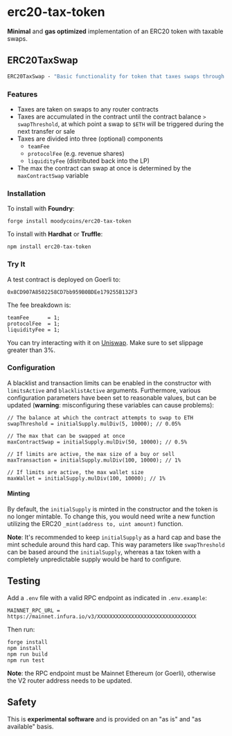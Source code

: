 # erc20-tax-token

**Minimal** and **gas optimized** implementation of an ERC20 token with taxable swaps.

## ERC20TaxSwap

```ml
ERC20TaxSwap - "Basic functionality for token that taxes swaps through a UniswapV2 pair"
```

### Features

- Taxes are taken on swaps to any router contracts
- Taxes are accumulated in the contract until the contract balance `> swapThreshold`, at which point a swap to `$ETH` will be triggered during the next transfer or sale
- Taxes are divided into three (optional) components
  - `teamFee`
  - `protocolFee` (e.g. revenue shares)
  - `liquidityFee` (distributed back into the LP)
- The max the contract can swap at once is determined by the `maxContractSwap` variable

### Installation

To install with **Foundry**:

```text
forge install moodycoins/erc20-tax-token
```

To install with **Hardhat** or **Truffle**:

```text
npm install erc20-tax-token
```

### Try It

A test contract is deployed on Goerli to:

```solidity
0x8CD907A8502258CD7bb959B0BDEe179255B132F3
```

The fee breakdown is:

```solidity
teamFee      = 1;
protocolFee  = 1;
liquidityFee = 1;
```

You can try interacting with it on [Uniswap](https://app.uniswap.org/swap?outputCurrency=0x8CD907A8502258CD7bb959B0BDEe179255B132F3&chain=goerli). Make sure to set slippage greater than 3%.

### Configuration

A blacklist and transaction limits can be enabled in the constructor with `limitsActive` and `blacklistActive` arguments. Furthermore, various configuration parameters have been set to reasonable values, but can be updated (**warning**: misconfiguring these variables can cause problems):

```solidity
// The balance at which the contract attempts to swap to ETH
swapThreshold = initialSupply.mulDiv(5, 10000); // 0.05%

// The max that can be swapped at once
maxContractSwap = initialSupply.mulDiv(50, 10000); // 0.5%

// If limits are active, the max size of a buy or sell
maxTransaction = initialSupply.mulDiv(100, 10000); // 1%

// If limits are active, the max wallet size
maxWallet = initialSupply.mulDiv(100, 10000); // 1%
```

#### Minting

By default, the `initialSupply` is minted in the constructor and the token is no longer mintable. To change this, you would need write a new function utilizing the ERC20 `_mint(address to, uint amount)` function.

**Note**: It's recommended to keep `initialSupply` as a hard cap and base the mint schedule around this hard cap. This way parameters like `swapThreshold` can be based around the `initialSupply`, whereas a tax token with a completely unpredictable supply would be hard to configure.

## Testing

Add a `.env` file with a valid RPC endpoint as indicated in `.env.example`:

```text
MAINNET_RPC_URL = https://mainnet.infura.io/v3/XXXXXXXXXXXXXXXXXXXXXXXXXXXXXXXX
```

Then run:

```text
forge install
npm install
npm run build
npm run test
```

**Note**: the RPC endpoint must be Mainnet Ethereum (or Goerli), otherwise the V2 router address needs to be updated.

## Safety

This is **experimental software** and is provided on an "as is" and "as available" basis.
